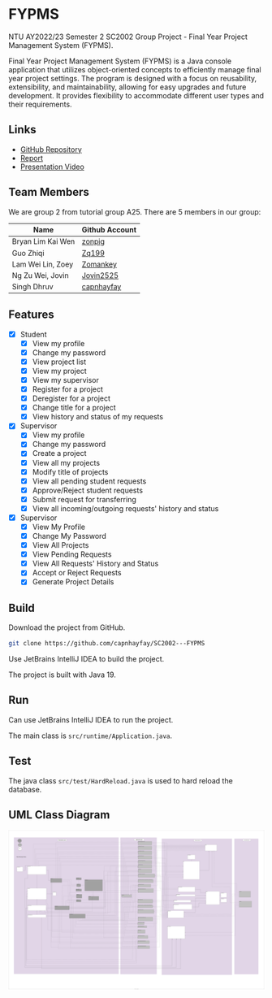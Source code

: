# FYPMS

NTU AY2022/23 Semester 2 SC2002 Group Project - Final Year Project Management System (FYPMS).

Final Year Project Management System (FYPMS) is a Java console application that utilizes object-oriented concepts to efficiently manage final year project settings. The program is designed with a focus on reusability, extensibility, and maintainability, allowing for easy upgrades and future development. It provides flexibility to accommodate different user types and their requirements.

## Links

- [GitHub Repository](https://github.com/capnhayfay/SC2002---FYPMS)
- [Report](https://github.com/capnhayfay/SC2002---FYPMS/report/A25-grp2-report.pdf)
- [Presentation Video](https://youtu.be/8FikWzfHlLA)

## Team Members

We are group 2 from tutorial group A25. There are 5 members in our group:

| Name              | Github Account                                  |
|-------------------|-------------------------------------------------|
| Bryan Lim Kai Wen | [zonpig](https://github.com/zonpig)             |
| Guo Zhiqi         | [Zq199](https://github.com/Zq199)               |
| Lam Wei Lin, Zoey | [Zomankey](https://github.com/Zomankey)         |
| Ng Zu Wei, Jovin  | [Jovin2525](https://github.com/Jovin2525)       | 
| Singh Dhruv       | [capnhayfay](https://github.com/capnhayfay)     | 

## Features

- [x] Student
  - [x] View my profile
  - [x] Change my password
  - [x] View project list
  - [x] View my project
  - [x] View my supervisor
  - [x] Register for a project
  - [x] Deregister for a project
  - [x] Change title for a project
  - [x] View history and status of my requests
- [x] Supervisor
  - [x] View my profile
  - [x] Change my password
  - [x] Create a project
  - [x] View all my projects
  - [x] Modify title of projects
  - [x] View all pending student requests
  - [x] Approve/Reject student requests
  - [x] Submit request for transferring
  - [x] View all incoming/outgoing requests' history and status
- [x] Supervisor
  - [x] View My Profile
  - [x] Change My Password
  - [x] View All Projects
  - [x] View Pending Requests
  - [x] View All Requests' History and Status
  - [x] Accept or Reject Requests
  - [x] Generate Project Details

## Build

Download the project from GitHub.

```bash
git clone https://github.com/capnhayfay/SC2002---FYPMS
```

Use JetBrains IntelliJ IDEA to build the project.

The project is built with Java 19.

## Run

Can use JetBrains IntelliJ IDEA to run the project.

The main class is `src/runtime/Application.java`.

## Test

The java class `src/test/HardReload.java` is used to hard reload the database.

## UML Class Diagram

<img src="A25-grp2 (uml).svg">


